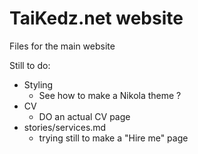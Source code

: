 # TaiKedz.net website

Files for the main website

Still to do:

* Styling
	* See how to make a Nikola theme ?
* CV
	* DO an actual CV page
* stories/services.md
	* trying still to make a "Hire me" page
